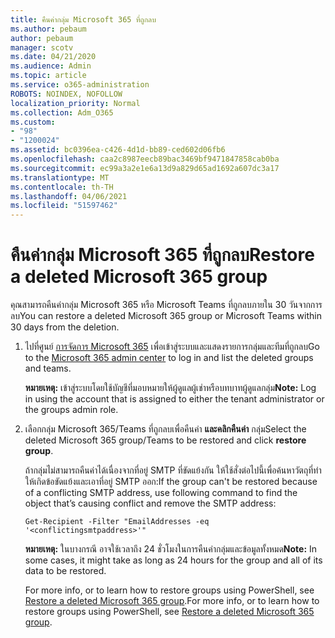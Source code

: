 ```yaml
---
title: คืนค่ากลุ่ม Microsoft 365 ที่ถูกลบ
ms.author: pebaum
author: pebaum
manager: scotv
ms.date: 04/21/2020
ms.audience: Admin
ms.topic: article
ms.service: o365-administration
ROBOTS: NOINDEX, NOFOLLOW
localization_priority: Normal
ms.collection: Adm_O365
ms.custom:
- "98"
- "1200024"
ms.assetid: bc0396ea-c426-4d1d-bb89-ced602d06fb6
ms.openlocfilehash: caa2c8987eecb89bac3469bf9471847858cab0ba
ms.sourcegitcommit: ec99a3a2e1e6a13d9a829d65ad1692a607dc3a17
ms.translationtype: MT
ms.contentlocale: th-TH
ms.lasthandoff: 04/06/2021
ms.locfileid: "51597462"
---
```

# <a name="restore-a-deleted-microsoft-365-group"></a><span data-ttu-id="7d522-102">คืนค่ากลุ่ม Microsoft 365 ที่ถูกลบ</span><span class="sxs-lookup"><span data-stu-id="7d522-102">Restore a deleted Microsoft 365 group</span></span>

<span data-ttu-id="7d522-103">คุณสามารถคืนค่ากลุ่ม Microsoft 365 หรือ Microsoft Teams ที่ถูกลบภายใน 30 วันจากการลบ</span><span class="sxs-lookup"><span data-stu-id="7d522-103">You can restore a deleted Microsoft 365 group or Microsoft Teams within 30 days from the deletion.</span></span>

1. <span data-ttu-id="7d522-104">ไปที่ศูนย์ [การจัดการ Microsoft 365](https://aka.ms/RestoreDeletedGroup) เพื่อเข้าสู่ระบบและแสดงรายการกลุ่มและทีมที่ถูกลบ</span><span class="sxs-lookup"><span data-stu-id="7d522-104">Go to the [Microsoft 365 admin center](https://aka.ms/RestoreDeletedGroup) to log in and list the deleted groups and teams.</span></span>

    <span data-ttu-id="7d522-105">**หมายเหตุ:** เข้าสู่ระบบโดยใช้บัญชีที่มอบหมายให้ผู้ดูแลผู้เช่าหรือบทบาทผู้ดูแลกลุ่ม</span><span class="sxs-lookup"><span data-stu-id="7d522-105">**Note:** Log in using the account that is assigned to either the tenant administrator or the groups admin role.</span></span>

1. <span data-ttu-id="7d522-106">เลือกกลุ่ม Microsoft 365/Teams ที่ถูกลบเพื่อคืนค่า **และคลิกคืนค่า** กลุ่ม</span><span class="sxs-lookup"><span data-stu-id="7d522-106">Select the deleted Microsoft 365 group/Teams to be restored and click **restore group**.</span></span>

    <span data-ttu-id="7d522-107">ถ้ากลุ่มไม่สามารถคืนค่าได้เนื่องจากที่อยู่ SMTP ที่ขัดแย้งกัน ให้ใช้สั่งต่อไปนี้เพื่อค้นหาวัตถุที่ทําให้เกิดข้อขัดแย้งและเอาที่อยู่ SMTP ออก:</span><span class="sxs-lookup"><span data-stu-id="7d522-107">If the group can't be restored because of a conflicting SMTP address, use following command to find the object that’s causing conflict and remove the SMTP address:</span></span>

    `Get-Recipient -Filter "EmailAddresses -eq '<conflictingsmtpaddress>'"`

    <span data-ttu-id="7d522-108">**หมายเหตุ:** ในบางกรณี อาจใช้เวลาถึง 24 ชั่วโมงในการคืนค่ากลุ่มและข้อมูลทั้งหมด</span><span class="sxs-lookup"><span data-stu-id="7d522-108">**Note:** In some cases, it might take as long as 24 hours for the group and all of its data to be restored.</span></span>

    <span data-ttu-id="7d522-109">For more info, or to learn how to restore groups using PowerShell, see [Restore a deleted Microsoft 365 group](https://go.microsoft.com/fwlink/?linkid=867802).</span><span class="sxs-lookup"><span data-stu-id="7d522-109">For more info, or to learn how to restore groups using PowerShell, see [Restore a deleted Microsoft 365 group](https://go.microsoft.com/fwlink/?linkid=867802).</span></span>